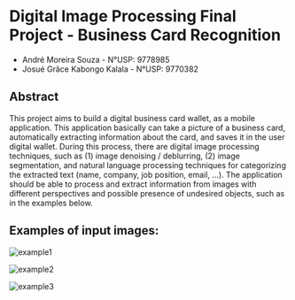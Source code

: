 # Digital Image Processing Final Project - Business Card Recognition
- André Moreira Souza - N°USP: 9778985
- Josué Grâce Kabongo Kalala - N°USP: 9770382

## Abstract
This project aims to build a digital business card wallet, as a mobile application. This application basically can take a picture of a business card, automatically extracting information about the card, and saves it in the user digital wallet. During this process, there are digital image processing techniques, such as (1) image denoising / deblurring, (2) image segmentation, and natural language processing techniques for categorizing the extracted text (name, company, job position, email, ...). The application should be able to process and extract information from images with different perspectives and possible presence of undesired objects, such as in the examples below.

## Examples of input images:

![example1](https://d3ui957tjb5bqd.cloudfront.net/images/screenshots/products/0/5/5062/corporate-engineering-company-business-card-template-preview-3-o.jpg?1356390258)

![example2](http://www.onextrapixel.com/wp-content/uploads/2017/03/seed-envelope-business-card-1.png)

![example3](https://nicolenandrasy.files.wordpress.com/2011/10/back2.jpg)
